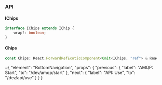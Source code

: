 

### API

#### IChips

```ts
interface IChips extends IChip {
    wrap?: boolean;
}
```

#### Chips

```ts
const Chips: React.ForwardRefExoticComponent<Omit<IChips, "ref"> & React.RefAttributes<unknown>>;
```


~{
  "element": "BottomNavigation",
  "props": {
    "previous": {
      "label": "AMQP: Start",
      "to": "/dev/amqp/start"
    },
    "next": {
      "label": "API: Use",
      "to": "/dev/api/use"
    }
  }
}
